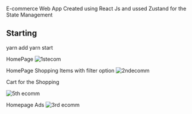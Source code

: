 E-commerce Web App Created using React Js and ussed Zustand for the State Management

## Starting

yarn add
yarn start


HomePage
![1stecom](https://user-images.githubusercontent.com/49452140/234776692-5ee90faf-02ec-41c7-902d-f95f85fb2ecd.jpg)

HomePage Shopping Items with filter option
![2ndecomm](https://user-images.githubusercontent.com/49452140/234776702-521c4dfb-74e7-4a69-9de1-5a5c86e3e692.jpg)

Cart for the Shopping

![5th ecomm](https://user-images.githubusercontent.com/49452140/234776714-0212e554-100c-4cf4-ba4b-171ebb428a5d.jpg)

Homepage Ads
![3rd ecomm](https://user-images.githubusercontent.com/49452140/234776708-d8f68c61-a80c-40b6-b791-38fed0c02de9.jpg)


